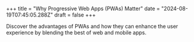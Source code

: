 +++
title = "Why Progressive Web Apps (PWAs) Matter"
date = "2024-08-19T07:45:05.288Z"
draft = false
+++

  Discover the advantages of PWAs and how they can enhance the user experience by blending the best of web and mobile apps.
        